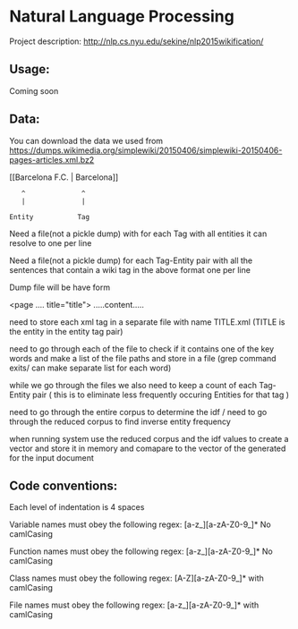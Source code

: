 Natural Language Processing
===================

Project description:
http://nlp.cs.nyu.edu/sekine/nlp2015wikification/

Usage:
-----------
Coming soon

Data:
----------
You can download the data we used from https://dumps.wikimedia.org/simplewiki/20150406/simplewiki-20150406-pages-articles.xml.bz2



[[Barcelona F.C. | Barcelona]]

       ^              ^
       |              |

    Entity           Tag


Need a file(not a pickle dump) with for each Tag with all entities it can resolve to one per line

Need a file(not a pickle dump) for each Tag-Entity pair with all the sentences that contain a wiki tag in the above format one per line


Dump file will be have form

<page .... title="title">
.....content.....
</page>

need to store each xml tag in a separate file with name TITLE.xml (TITLE is the entity in the entity tag pair)

need to go through each of the file to check if it contains one of the key words and make a list of the file paths and store in a file (grep command exits/ can make separate list for each word)

while we go through the files we also need to keep a count of each Tag-Entity pair ( this is to eliminate less frequently occuring Entities for that tag )

need to go through the entire corpus to determine the idf / need to go through the reduced corpus to find inverse entity frequency

when running system use the reduced corpus and the idf values to create a vector and store it in memory and comapare to the vector of the generated for the input document 

Code conventions:
-----------------------

Each level of indentation is 4 spaces

Variable names must obey the following regex: [a-z_][a-zA-Z0-9_]* No camlCasing

Function names must obey the following regex: [a-z_][a-zA-Z0-9_]* No camlCasing

Class names must obey the following regex: [A-Z][a-zA-Z0-9_]* with camlCasing

File names must obey the following regex: [a-z_][a-zA-Z0-9_]* with camlCasing
